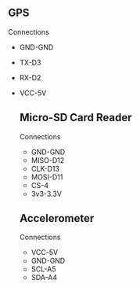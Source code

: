 ## GPS
Connections
- GND-GND
- TX-D3
- RX-D2
- VCC-5V

  ## Micro-SD Card Reader
  Connections
  - GND-GND
  - MISO-D12
  - CLK-D13
  - MOSI-D11
  - CS-4
  - 3v3-3.3V

  ## Accelerometer
  Connections
  - VCC-5V
  - GND-GND
  - SCL-A5
  - SDA-A4

